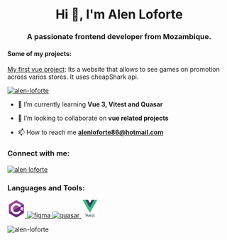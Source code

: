 <h1 align="center">Hi 👋, I'm Alen Loforte</h1>
<h3 align="center">A passionate frontend developer from Mozambique.</h3>

<h4 align="left">Some of my projects:</h3>
<a href="https://gamefiresale.web.app/home" target="blank">My first vue project</a>: Its a website that allows to see games on promotion across varios stores. It uses cheapShark api.
</p>
</p>
</p>
</p>
<p align="left"> <a href="https://github.com/ryo-ma/github-profile-trophy"><img src="https://github-profile-trophy.vercel.app/?username=alen-loforte" alt="alen-loforte" /></a> </p>

- 🌱 I’m currently learning **Vue 3, Vitest and Quasar**

- 👯 I’m looking to collaborate on **vue related projects**

- 📫 How to reach me **alenloforte86@hotmail.com**

<h3 align="left">Connect with me:</h3>
<p align="left">
<a href="https://linkedin.com/in/alen loforte" target="blank"><img align="center" src="https://raw.githubusercontent.com/rahuldkjain/github-profile-readme-generator/master/src/images/icons/Social/linked-in-alt.svg" alt="alen loforte" height="30" width="40" /></a>
</p>

<h3 align="left">Languages and Tools:</h3>
<p align="left"> <a href="https://www.w3schools.com/cs/" target="_blank" rel="noreferrer"> <img src="https://raw.githubusercontent.com/devicons/devicon/master/icons/csharp/csharp-original.svg" alt="csharp" width="40" height="40"/> </a> <a href="https://www.figma.com/" target="_blank" rel="noreferrer"> 
<img src="https://www.vectorlogo.zone/logos/figma/figma-icon.svg" alt="figma" width="40" height="40"/> </a> <a href="https://jestjs.io" target="_blank" rel="noreferrer">
<img src="https://cdn.quasar.dev/logo/svg/quasar-logo.svg" alt="quasar" width="40" height="40"/> </a> <a href="https://vuejs.org/" target="_blank" rel="noreferrer"> 
<img src="https://raw.githubusercontent.com/devicons/devicon/master/icons/vuejs/vuejs-original-wordmark.svg" alt="vuejs" width="40" height="40"/> </a> </p>


<p><img align="center" src="https://github-readme-streak-stats.herokuapp.com/?user=alen-loforte&" alt="alen-loforte" /></p>
